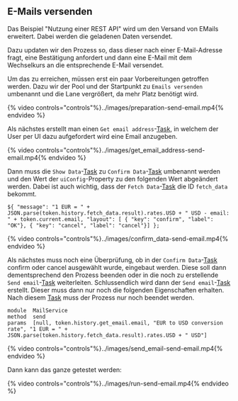 ## E-Mails versenden

Das Beispiel "Nutzung einer REST API" wird um den Versand von EMails erweitert.
Dabei werden die geladenen Daten versendet.

Dazu updaten wir den Prozess so, dass dieser nach einer E-Mail-Adresse fragt, eine
Bestätigung anfordert und dann eine E-Mail mit dem Wechselkurs an die entsprechende E-Mail versendet.

Um das zu erreichen, müssen erst ein paar Vorbereitungen getroffen werden.
Dazu wir der Pool und der Startpunkt zu `Emails versenden` umbenannt und die Lane vergrößert, da mehr Platz benötigt wird.

{% video controls="controls"%}../images/preparation-send-email.mp4{% endvideo %}

Als nächstes erstellt man einen `Get email address`-[Task](../../anhang/Glossary.md), in welchem der User per UI dazu aufgefordert wird eine Email anzugeben.

{% video controls="controls"%}../images/get_email_address-send-email.mp4{% endvideo %}

Dann muss die `Show Data`-[Task](../../anhang/Glossary.md) zu `Confirm Data`-[Task](../../anhang/Glossary.md) umbenannt werden und den Wert der `uiConfig`-Property zu den folgenden Wert abgeändert werden. Dabei ist auch wichtig, dass der `Fetch Data`-[Task](../../anhang/Glossary.md) die ID `fetch_data` bekommt.

```
${ "message": "1 EUR = " + JSON.parse(token.history.fetch_data.result).rates.USD + " USD - email: " + token.current.email, "layout": [ { "key": "confirm", "label": "OK"}, { "key": "cancel", "label": "cancel"}] };
```

{% video controls="controls"%}../images/confirm_data-send-email.mp4{% endvideo %}

Als nächstes muss noch eine Überprüfung, ob in der `Confirm Data`-[Task](../../anhang/Glossary.md) confirm oder cancel ausgewählt wurde, eingebaut werden. Diese soll dann dementsprechend den Prozess beenden oder in die noch zu erstellende `Send email`-[Task](../../anhang/Glossary.md) weiterleiten.
Schlussendlich wird dann der `Send email`-[Task](../../anhang/Glossary.md) erstellt. Dieser muss dann nur noch die folgenden Eigenschaften erhalten. Nach diesem [Task](../../anhang/Glossary.md) muss der Prozess nur noch beendet werden.

```
module  MailService
method	send
params	[null, token.history.get_email.email, "EUR to USD conversion rate", "1 EUR = " + JSON.parse(token.history.fetch_data.result).rates.USD + " USD"]
```

{% video controls="controls"%}../images/send_email-send-email.mp4{% endvideo %}

Dann kann das ganze getestet werden:

{% video controls="controls"%}../images/run-send-email.mp4{% endvideo %}
